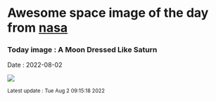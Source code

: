 
# Awesome space image of the day from [nasa](https://api.nasa.gov/)

### Today image : A Moon Dressed Like Saturn

Date : 2022-08-02


![](https://apod.nasa.gov/apod/image/2208/SaturnMoon_Sojuel_960.jpg)

<small>Latest update : Tue Aug  2 09:15:18 2022</small>


